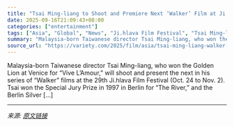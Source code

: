 ```yaml
---
title: "Tsai Ming-liang to Shoot and Premiere Next ‘Walker’ Film at Ji.hlava Film Festival"
date: 2025-09-16T21:09:43+08:00
categories: ["entertainment"]
tags: ["Asia", "Global", "News", "Ji.hlava Film Festival", "Tsai Ming-liang"]
summary: "Malaysia-born Taiwanese director Tsai Ming-liang, who won the Golden Lion at Venice for “Vive L&#8217;Amour,” will shoot and present the next in his series of “Walker” films at the 29th Ji.hlava Film "
source_url: "https://variety.com/2025/film/asia/tsai-ming-liang-walker-film-jihlava-film-festival-1236521068/"
---
```


Malaysia-born Taiwanese director Tsai Ming-liang, who won the Golden Lion at Venice for “Vive L&#8217;Amour,” will shoot and present the next in his series of “Walker” films at the 29th Ji.hlava Film Festival (Oct. 24 to Nov. 2). Tsai won the Special Jury Prize in 1997 in Berlin for &#8220;The River,&#8221; and the Berlin Silver [&#8230;]

---

*来源: [原文链接](https://variety.com/2025/film/asia/tsai-ming-liang-walker-film-jihlava-film-festival-1236521068/)*
